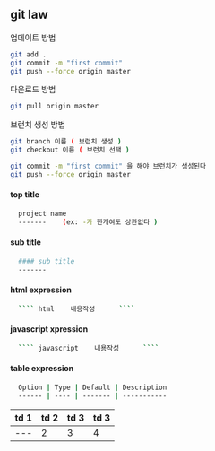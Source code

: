
git law
-

업데이트 방법
```` sh
git add .
git commit -m "first commit"
git push --force origin master
````

다운로드 방법
```` sh
git pull origin master
````


브런치 생성 방법
```` sh
git branch 이름 ( 브런치 생성 )
git checkout 이름 ( 브런치 선택 )

git commit -m "first commit" 을 해야 브런치가 생성된다
git push --force origin master
````



#### top title

```` sh
  project name
  -------    (ex: -가 한개여도 상관없다 )
````

#### sub title

```` sh
  #### sub title
  -------
````

#### html expression

```` sh
  ```` html    내용작성      ````
````


#### javascript xpression

```` sh
  ```` javascript    내용작성      ````
````


#### table expression

```` sh
  Option | Type | Default | Description
  ------ | ---- | ------- | -----------
````


  td 1 | td 2 | td 3 | td 3
  -- | -- | -- | --
--- | 2 | 3 | 4
  
